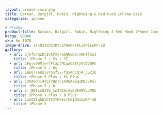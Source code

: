 ```yaml
---
layout: produk-casinghp
title: Batman, Batgirl, Robin, Nightwing & Red Hood iPhone Case
categories: iphone

# Produk
product-title: Batman, Batgirl, Robin, Nightwing & Red Hood iPhone Case
harga: 90000
sku: hn-1078
image-drive: 1znQ2IqhD3DtF2YWekxrkCId4iLwKP-zB
gallery:
  - url: 1jkf5PqZDkIOkPX3FwbN6vDoTsHHfl5ua
    title: iPhone 5 / 5s / SE
  - url: 1FgvvQWMjwr7FlapJMLgaCZStyVtDVGPd
    title: iPhone 6 / 6s
  - url: 1WE0T7e9258YpSfSE-fgyAdCqj4_3S2jO
    title: iPhone 6 Plus / 6s Plus
  - url: 1mOAeOJ14fqlVBntbsXHGAkSq1RD3LPwl
    title: iPhone 7 / 8
  - url: 1-_BGfLs8J9b_In4N2erAyD3FAHVL3VQU
    title: iPhone 7 Plus / 8 Plus
  - url: 1znQ2IqhD3DtF2YWekxrkCId4iLwKP-zB
    title: iPhone X
---
```

